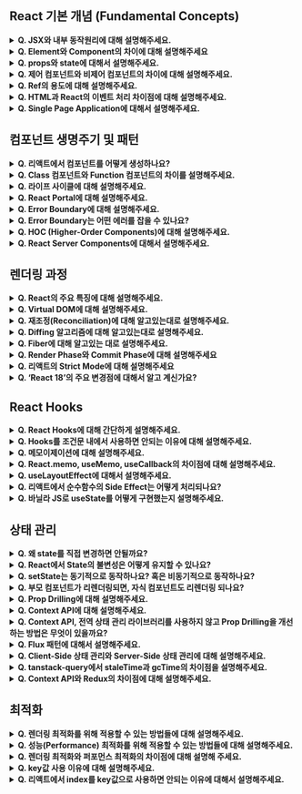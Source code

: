 ## React 기본 개념 (Fundamental Concepts)

<details><summary><strong>Q. JSX와 내부 동작원리에 대해 설명해주세요.</strong></summary>

- JSX는 JavaScript 코드 내에서 HTML과 유사한 마크업 문법을 사용할 수 있게 해주는 문법 확장입니다. UI 구조를 보다 직관적으로 작성하고 가독성을 높이는 데 도움을 줍니다.

1. 개발자가 JSX로 UI 코드를 작성하면, **Babel**과 같은 트랜스파일러가 이 JSX 코드를 **React.createElement() 함수 호출**로 변환합니다.
2. React.createElement() 함수는 **React 엘리먼트**라는 **JavaScript 객체**를 생성하여 반환합니다. 이 객체는 UI 구조에 대한 정보를 담고 있습니다.
3. React는 이 객체 정보를 사용하여 가상 DOM을 만들고, 실제 DOM과 비교하여 변경된 부분만 효율적으로 업데이트합니다.
</details>

<details><summary><strong>Q. Element와 Component의 차이에 대해 설명해주세요</strong></summary>

- 엘리먼트는 React App의 가장 작은 단위로, 화면에 보이는 것을 기술하는 JavaScript 객체입니다. 예를 들어 `<div>`나 `<MyComponent />` 같은 JSX 표현식은 결국 엘리먼트 객체로 변환됩니다.

  컴포넌트(Component)는 재사용 가능한 UI 로직과 구조를 캡슐화한 것으로, props라는 입력을 받아 특정 엘리먼트 트리를 생성하는 일종의 청사진입니다.

</details>

<details><summary><strong>Q. props와 state에 대해서 설명해주세요.</strong></summary>

- props는 부모 컴포넌트가 자식 컴포넌트에 인자로써 전달하는 데이터입니다. 일반적으로 자식 컴포넌트는 props를 수정할 수 없습니다.

  state는 컴포넌트 내부에서 관리되는 데이터입니다. state는 동적으로 변경될 수 있으며 변경 시 컴포넌트는 다시 렌더링되어 UI가 업데이트됩니다. state는 주로 사용자 입력이나 네트워크 요청이 응답에 따라 변하는 데이터를 관리할 때 사용합니다.

</details>

<details><summary><strong>Q. 제어 컴포넌트와 비제어 컴포넌트의 차이에 대해 설명해주세요.</strong></summary>

- 이 둘은 주로 리액트에서 폼(form) 요소의 값을 어떻게 다루냐의 차이입니다.

- **제어 컴포넌트**는 말 그대로 리액트 컴포넌트가 폼 요소의 값을 직접 제어하는 방식입니다.

  Input의 value 같은 것을 리액트 state랑 연결하고, 값이 바뀔 때마다 onChange 같은 이벤트 핸들러를 통해서 state를 업데이트 해주는 거죠. 이렇게 하면 리액트 state가 항상 최신 값을 가지고 있어서, 값 검증이나 조건부 로직 같은 걸 구현하기 좋습니다. 데이터 흐름이 명확해지죠.

- **비제어 컴포넌트**는 반대로, 폼 요소의 값을 DOM 자체에 맡겨두는 방식입니다.

  전통적인 HTML 방식과 비슷하죠. 리액트는 값의 변경을 직접 추적하지 않고, 필요할 때 ref를 사용해서 DOM에 직접 접근해서 값을 가져옵니다. 구현이 좀 더 간단할 수 있고, 파일 입력(input type="file")처럼 리액트가 값을 직접 제어하기 어려운 경우나, 아주 간단한 폼에서는 유용할 수 있습니다.

- 핵심은 "폼 데이터의 상태(값)를 누가 관리하느냐?" 인 것 같습니다. ‘제어’는 리액트 state가, ‘비제어’는 DOM이 관리하는 거죠.

  보통은 데이터 흐름을 명확하게 하고 제어하기 쉬워서 제어 컴포넌트를 더 자주 사용하는 편입니다.

</details>

<details><summary><strong>Q. Ref의 용도에 대해 설명해주세요.</strong></summary>

- Ref는 주로 **DOM 노드나 React 엘리먼트에 직접 접근해야 할 때** 사용합니다. ref. current 프로퍼티는 변경되어도 컴포넌트를 리렌더링시키지 않습니다. 타이머 ID처럼, 렌더링과 직접적인 관련은 없지만 컴포넌트 인스턴스 내에서 계속 유지되어야 하는 값을 저장하는 용도로도 사용됩니다. State와 달리 값이 변경되어도 화면이 다시 그려지지 않는다는 특징이 있습니다.

  사용예시: DOM 요소 크기,위치 측정, 포커스 관리, 타이머 등

</details>

<details><summary><strong>Q. HTML과 React의 이벤트 처리 차이점에 대해 설명해주세요.</strong></summary>

1. **이벤트 핸들러 전달 방식:**

- **HTML:** 문자열 형태로 JavaScript 코드를 전달합니다 (예: onclick="myFunction()").
- **React:** 함수 자체(함수 참조)를 중괄호 {} 안에 전달합니다 (예: onClick={myFunction}).

2. **이벤트 객체:**

- **React:** 브라우저 고유의 이벤트 객체가 아닌, **합성 이벤트(SyntheticEvent)** 객체를 핸들러에 전달합니다. 이는 브라우저 간의 이벤트 처리 방식 차이를 정규화하여 **크로스 브라우징 호환성**을 제공합니다.

3. **기본 동작 방지:** - **HTML:** 이벤트 핸들러에서 return false;를 사용하여 기본 동작(예: <a> 태그의 페이지 이동)을 막을 수 있습니다. - **React:** 반드시 **event.preventDefault()** 메서드를 명시적으로 호출해야 합니다. return false 방식은 동작하지 않습니다.
</details>

<details><summary><strong>Q. Single Page Application에 대해서 설명해주세요.</strong></summary>

- SPA는 **하나의 HTML 페이지**로 애플리케이션을 구성하고, 사용자의 상호작용에 따라 필요한 **데이터만 서버로부터 비동기적으로 받아와** 현재 페이지의 **일부분만 동적으로 업데이트**하는 방식의 웹 애플리케이션입니다.

- 장점

  - 페이지 전체 리로딩이 없어 빠르고 부드러운 화면 전환을 제공합니다.
  - 필요한 데이터만 주고받으므로 서버 트래픽이 줄어듭니다.

- 단점

  - 앱의 규모가 크면 첫 로딩 시 많은 리소스를 받아야 할 수 있습니다.
  - **검색 엔진 최적화 (SEO)가** 복잡할 수 있습니다.
  </details>

## 컴포넌트 생명주기 및 패턴

<details><summary><strong>Q. 리액트에서 컴포넌트를 어떻게 생성하나요?</strong></summary>

- 리액트 컴포넌트는 주로 두 가지 방식으로 생성합니다.

1. **함수 컴포넌트:** JavaScript 함수를 사용하여 만듭니다. props를 인자로 받고 JSX를 반환하며, Hook을 통해 상태와 생명주기 기능을 사용합니다.

2. **클래스 컴포넌트:** ES6 클래스를 사용하고 React.Component를 상속받아 만듭니다. render() 메서드에서 JSX를 반환하며, this.state와 생명주기 메서드를 사용합니다.
</details>

<details><summary><strong>Q. Class 컴포넌트와 Function 컴포넌트의 차이를 설명해주세요.</strong></summary>

- 과거에는 상태 관리나 라이프사이클을 관리하기 위해서는 클래스 컴포넌트 사용이 강제적이었지만, Hook이 등장하면서 함수형 컴포넌트가 클래스 컴포넌트의 모든 기능을 더 효율적이고 직관적이게 사용이 가능해졌습니다.

- 상태 관리 측면

  클래스형: `this.state`라는 객체 안에 상태를 선언해야합니다. 이벤트 핸들러와 같은 메서드를 사용할 시 this가 컴포넌트 인스턴스를 가리키지 않는 경우가 존재할 수 있어 불편함이 존재했습니다.

  함수형: `useState` 훅 하나로 직관적이고 간결한 사용이 가능합니다. 스코프 내에서 접근이 보장되기 때문에 편리한 개발이 가능합니다.

- 라이프사이클 측면

  클래스형: 라이프사이클 메서드를 통해서 생명주기를 관리하고, 로직이 각 메소드에 분산되어 코드를 추적하기 어려움이 존재합니다.

  함수형: `useEffect` 훅 하나로 마운트, 업데이트, 언마운트 시점의 작업을 다 처리할 수 있습니다. 관련 로직이 훅 하나에 응집되어 직관적인 코드가 완성됩니다.

- 성능 측면

  함수형 컴포넌트는 메모리 자원을 클래스형 컴포넌트보다 덜 사용하며, 빌드 사이즈 역시 더 작습니다.

</details>

<details><summary><strong>Q. 라이프 사이클에 대해 설명해주세요.</strong></summary>

- 라이프사이클은 컴포넌트가 생성되고, 업데이트되고, 소멸되기까지의 과정을 말합니다. 주로 클래스 컴포넌트에서 명시적인 메소드들을 통해 관리되었고, 함수 컴포넌트에서는 useEffect 훅을 통해 유사한 동작을 구현합니다.

- 모든 리액트 컴포넌트는 라이프 사이클이 있으며 `마운트` → `업데이트` → `언마운트`의 라이프 사이클을 갖습니다.

- **마운트**는 컴포넌트가 생성되는 시점으로, constructor → getDerivedStateFromProps → render → componentDidMount의 순서로 호출됩니다.

- **업데이트**는 컴포넌트가 업데이트 되는 시점으로, getDerivedStateFromProps → shouldComponentUpdate → render → getSnapshotBeforeUpdate → componentDidUpdate의 순서로 호출됩니다.

- **언마운트**는 컴포넌트가 화면에서 사라지는 시점을 의미하며, 컴포넌트가 화면에서 사라지기 직전에 componentWillUnmount가 호출됩니다.

</details>

<details><summary><strong>Q. React Portal에 대해 설명해주세요.</strong></summary>

- React Portal은 부모 컴포넌트의 DOM 계층 구조 바깥에 있는 다른 위치로 자식 컴포넌트를 렌더링할 수 있게 해주는 기능입니다.

  컴포넌트 계층 구조는 그대로 유지하지만, 실제 DOM 렌더링 결과는 document.body의 직속이나 특정 ID를 가진 다른 DOM 노드 아래에 배치할 수 있습니다.

  사용 예시: 모달, 툴팁, 팝업과 같이 부모 컴포넌트의 CSS 영향을 받지 않고, 최상단에 표시되어야 하는 UI를 구현할 때 유용합니다.

</details>

<details><summary><strong>Q. Error Boundary에 대해 설명해주세요.</strong></summary>

- 에러 바운더리는 React 컴포넌트로, 하위 컴포넌트 트리에서 발생하는 JavaScript 에러를 잡아내고, 이 에러로 인해 전체 애플리케이션이 중단되는 것을 방지하며, 대체 UI를 보여줄 수 있게 하는 메커니즘입니다.

- 구현은 클래스 컴포넌트로만 만들 수 있습니다. 하단 라이프사이클 메서드 중 하나 이상을 정의해야합니다.

- `getDerivedStateFromError`: 에러 발생 후 대체 UI를 렌더링하기 위해 상태를 업데이트하는 데 사용됩니다. (렌더 단계에서 호출)

- `componentDidCatch`: 에러 정보를 로깅하는 등의 **부수 효과(side effect)**를 처리하는 데 사용됩니다. (커밋 단계에서 호출)
</details>

<details><summary><strong>Q. Error Boundary는 어떤 에러를 잡을 수 있나요?</strong></summary>

- React가 컴포넌트 트리를 만들고, 화면에 그리는 과정 중에 발생하는 에러를 주로 처리합니다.

  이벤트 핸들러 내부의 에러, 비동기 코드, 서버 사이드 렌더링 중 발생한 에러, 에러 바운더리 컴포넌트 자체에서 발생한 에러는 잡지 못합니다. 이벤트 핸들러등은 try catch 구문을 사용하여 에러를 처리해야 합니다.

</details>

<details><summary><strong>Q. HOC (Higher-Order Components)에 대해 설명해주세요.</strong></summary>

- HOC는 **컴포넌트를 인자로 받아서, 새로운 컴포넌트를 반환하는 함수**입니다.

  **주된 목적**은 여러 컴포넌트에서 **반복되는 로직을 재사용**하기 위해서입니다. 예를 들어, 특정 데이터 fetching 로직, 로그인 여부 확인 같은 인증 로직, 로깅 또는 스타일링 추가와 같은 상황에서 사용합니다.

  이런 공통 로직을 HOC 안에 구현해두고, 이 로직이 필요한 컴포넌트를 HOC 함수로 감싸주면, HOC가 해당 로직을 처리하고 원본 컴포넌트에게 필요한 props를 전달하거나 렌더링을 제어하는 방식으로 동작합니다.

- **장점**은 로직을 한 곳에서 관리할 수 있어서 **코드 중복을 줄이고 유지보수성을 높일 수 있다**는 점입니다.

- 다만 요즘에는 커스텀 훅이 HOC가 하던 많은 역할을 대체하고 있습니다. 훅이 HOC보다 좀 더 직관적이고 컴포넌트 트리가 깊어지는 문제("Wrapper Hell")를 피할 수 있어서 선호되는 경향이 있습니다.

</details>

<details><summary><strong>Q. React Server Components에 대해서 설명해주세요.</strong></summary>

- React Server Components는 서버에서만 렌더링되고, 렌더링에 필요한 자바스크립트 코드가 클라이언트로 전송되지 않는 컴포넌트입니다.

1. 서버 컴포넌트 자체의 코드는 브라우저로 가지 않기 때문에, 클라이언트 측 자바스크립트 번들 크기를 크게 줄여 **초기 로딩 성능을 향상**시킵니다.
2. 서버에서 실행되므로, 별도의 API를 만들지 않고도 데이터베이스나 파일 시스템, 내부 서비스 등에 **직접 접근**하여 데이터를 가져올 수 있습니다. 데이터 fetching 로직이 간결해집니다.
3. 서버 컴포넌트는 주로 데이터 fetching이나 정적인 구조를 담당하고, 상태 관리나 이벤트 처리, 브라우저 API 사용이 필요한 부분은 클라이언트 컴포넌트가 담당하도록 역할을 분담할 수 있습니다.

- 서버 컴포넌트는 **서버 렌더링의 장점을 극대화**하면서 클라이언트 컴포넌트와 조합하여 **애플리케이션 성능과 개발 경험을 개선**하기 위한 기술입니다. Next.js 같은 프레임워크에서 적극적으로 활용되고 있습니다.

</details>

## 렌더링 과정

<details><summary><strong>Q. React의 주요 특징에 대해 설명해주세요.</strong></summary>

- React는 UI를 만들기 위한 JavaScript 라이브러리입니다.

  React는 스스로 상태를 관리하는 캡슐화된 컴포넌트를 조합해 복잡한 UI를 만들 수 있도록 지원하며, 데이터가 변경됨에 따라 적절한 컴포넌트만 효율적으로 갱신하고 렌더링합니다.

  **React**의 큰 특징으로는 **Virtual DOM** 개념과, **단방향 데이터 흐름**이 있습니다.

  **Virtual DOM**은 Real DOM의 in-memory 표현으로, UI 표현은 메모리에 저장되며, Real DOM과 동기화됩니다.

  **단방향 데이터 바인딩**은 데이터가 기본적으로 위에서 아래로, 즉 부모 컴포넌트에서 자식 컴포넌트로 한 방향으로만 흐르는 것입니다. 이 데이터는 주로 **props**를 통해 전달됩니다.

- (꼬리질문) 라이브러리와 프레임워크의 차이점을 설명해주세요.

  라이브러리와 프레임워크의 차이는 제어 흐름에 대한 주도권이 누구 또는 어디에 있는가에 있습니다.

  프레임워크는 전체적인 흐름을 자체적으로 가지고 있으며, 프로그래머는 그 안에 필요한 코드를 작성합니다.

  반면, 라이브러리는 프로그래머가 흐름에 대해 제어를 하며 필요한 상황에 가져다 쓸 수 있습니다.

</details>

<details><summary><strong>Q. Virtual DOM에 대해 설명해주세요.</strong></summary>

- Virtual DOM(가상돔)은 실제 브라우저의 DOM(Document Object Model)에 대응하는 **가벼운 복사본**을 인메모리로 만들어두고 사용하는 개념입니다.

  왜 사용하냐면, 웹 애플리케이션에서 상태가 변경될 때마다 실제 DOM을 직접 조작하는 것은 생각보다 비용이 많이 들고 성능 저하를 일으킬 수 있습니다. 특히 변경이 잦을 경우 브라우저가 Reflow와 Repaint를 계속 반복해야 해서 느려지기 쉽습니다.

  가상돔을 생성하면 이전 가상돔과 현재 가상돔을 diffing 알고리즘을 사용해 비교한 뒤 변경된 부분들을 찾아내고 한번에 실제 돔에 적용시키는 방식으로 효율적으로 렌더링합니다. 이 과정을 재조정(Reconciliation)이라고 합니다.

</details>

<details><summary><strong>Q. 재조정(Reconciliation)에 대해 알고있는대로 설명해주세요.</strong></summary>

- 재조정(Reconciliation)은 React가 가상 DOM을 사용하여 실제 DOM을 효율적으로 업데이트하는 과정입니다.

  상태나 props가 변경되면, React는 새로운 가상 DOM 트리를 생성하고 이전 트리와 비교합니다. 이 diffing 알고리즘을 통해 최소한의 변경사항만을 감지하여 실제 DOM에 적용함으로써 성능을 최적화합니다.

</details>

<details><summary><strong>Q. Diffing 알고리즘에 대해 알고있는대로 설명해주세요.</strong></summary>

- Diffing 알고리즘은 React가 **이전 가상 DOM 트리와 새로운 가상 DOM 트리를 비교**하여 실제 DOM에 어떤 변경사항을 적용해야 할지 결정하는 알고리즘입니다.

- React는 효율성을 위해 몇 가지 간단한 규칙을 사용합니다.

1. **다른 타입의 엘리먼트**는 하위 트리까지 모두 새로 만듭니다.
2. **같은 타입의 DOM 엘리먼트**는 속성만 비교하고 업데이트합니다.
3. **리스트 형태의 자식**을 비교할 때는 **key prop**을 사용하여 각 엘리먼트의 변경, 추가, 제거 여부를 효율적으로 파악합니다.
</details>

<details><summary><strong>Q. Fiber에 대해 알고있는 대로 설명해주세요.</strong></summary>

- React Fiber는 React의 핵심 알고리즘인 재조정(Reconciliation) 알고리즘을 재구현한 것입니다. 각 컴포넌트를 Fiber라는 작업 단위로 나누어 처리하는 것이 핵심입니다.

- 기존 문제

  이전 버전의 React(Stack Reconciler)는 재조정 과정이 동기적(Synchronous)이고 중단될 수 없었습니다. 이 때문에 복잡한 컴포넌트 트리를 업데이트할 때, 렌더링 작업이 메인 스레드를 오랫동안 점유하여 애니메이션 끊김이나 사용자 입력 반응 지연 같은 성능 문제가 발생할 수 있었습니다.

- 작동 방식

1. 렌더링 작업을 작은 단위로 나누어 처리하고, 필요에 따라 작업을 중단, 재개, 또는 우선순위를 변경할 수 있게 합니다.
2. 전체 작업을 한 번에 끝내는 것이 아니라, 여러 프레임에 걸쳐 작업을 분할하여 실행할 수 있습니다. 이를 통해 메인 스레드를 차단하지 않고 부드러운 사용자 경험을 제공합니다.
</details>

<details><summary><strong>Q. Render Phase와 Commit Phase에 대해 설명해주세요</strong></summary>

- **Render Phase**에서는 React가 컴포넌트를 호출해서 어떤 변경사항이 필요한지 계산합니다. 즉, 이전 렌더 결과와 비교해서 DOM에 어떤 변화를 주어야 할지 결정하는 단계입니다. 중요한 것은 이 단계에서는 부수 효과(Side Effect)가 없어야 합니다. 순수해야 하죠. Strict Mode가 함수를 두 번 호출하는 이유도 이 단계의 순수성을 검증하기 위함입니다.

- **Commit Phase**는 Render Phase에서 계산된 변경사항들을 실제 DOM에 적용하는 단계입니다. 여기서 DOM 노드가 추가, 수정, 삭제됩니다. 이 단계는 중단될 수 없습니다. 한번 시작하면 끝까지 실행되어야 UI의 일관성이 보장됩니다. 클래스 컴포넌트의 생명주기 메서드나, 함수형 컴포넌트의 useEffect 훅의 실제 실행 및 클린업 함수 호출이 이 단계에서 이루어집니다. 부수 효과는 주로 이 단계에서 실행하게 됩니다.

- 요악하자면, Render Phase는 변경사항을 계산하는 단계이고, Commit Phase는 계산된 결과를 실제 DOM에 적용하는 단계입니다.

</details>

<details><summary><strong>Q. 리액트의 Strict Mode에 대해 설명해주세요</strong></summary>

- Strict Mode는 개발 환경에서 잠재적인 문제를 미리 발견하도록 도와주는 리액트의 도구입니다. 일종의 '검사기' 같은 역할이라고 생각하시면 됩니다.

- 주요 기능 중 하나는, 일부 함수들을 **의도적으로 두 번 호출**하는 것입니다. 예를 들어, 컴포넌트의 렌더링 단계나 useState의 업데이트 함수 등을 두 번 실행해서, 개발자가 예상치 못한 부수 효과(side effects)를 쉽게 찾도록 도와줍니다. 만약 함수가 순수하다면, 두 번 실행해도 최종 결과는 동일할 것이고, 외부에도 아무런 영향을 미치지 않을 겁니다.

  그 외에도 오래된 API 사용이나 안전하지 않은 생명주기 메서드 사용 등에 대한 **경고**를 콘솔에 보여줍니다.

</details>

<details><summary><strong>Q. ‘React 18’의 주요 변경점에 대해서 알고 계신가요?</strong></summary>

- React 18의 가장 핵심적인 변화는 **동시성(Concurrency)** 도입입니다. 이를 통해 React는 여러 상태 업데이트를 동시에 처리하고, 렌더링 중에도 사용자 입력에 반응할 수 있어 **사용자 경험이 크게 향상**되었습니다.

- **자동 배치(Automatic Batching):** 여러 상태 업데이트를 자동으로 묶어 처리하여 불필요한 리렌더링을 줄여 **성능을 개선**합니다. 이전에는 이벤트 핸들러 내에서만 가능했지만 이제 Promise, setTimeout 등에서도 기본 적용됩니다.
- **startTransition, useTransition:** 긴 렌더링을 유발하는 업데이트를 '전환(Transition)'으로 표시하여, 급한 업데이트(예: 입력)가 중간에 끼어들 수 있도록 하여 **UI 반응성을 유지**합니다.
- **createRoot:** React 18의 동시성 기능을 사용하기 위한 새로운 진입점입니다.
</details>

## React Hooks

<details><summary><strong>Q. React Hooks에 대해 간단하게 설명해주세요.</strong></summary>

- React Hooks는 클래스 컴포넌트를 작성하지 않고도 함수 컴포넌트 안에서 상태(state)를 관리하고 생명주기(lifecycle) 기능 등을 사용할 수 있게 해주는 함수들입니다.

</details>

<details><summary><strong>Q. Hooks를 조건문 내에서 사용하면 안되는 이유에 대해 설명해주세요.</strong></summary>

- 리액트에서 훅은 호출되는 순서에 의존하는데, 그 이유는 state가 자바스크립트의 클로저를 이용하여 구현되었기 때문입니다. 클로저 내에서는 해당 state의 Index를 기록하고, 이 Index 값을 추적할 수 있도록 배열 내에서 상태값들을 관리합니다.

- 따라서, 호출 순서가 바뀔 가능성이 있는 반복문, 조건문, 중첩 함수 내에서 훅을 사용하면 에러가 발생할 수 있습니다.

</details>

<details><summary><strong>Q. 메모이제이션에 대해 설명해주세요.</strong></summary>

- 메모이제이션(Memoization)은 최적화 기법 중 하나입니다.

- 동일한 입력에 대해 동일한 결과를 반환하는 함수의 실행 결과를 **저장**했다가, 나중에 동일한 입력이 들어오면 다시 계산하지 않고 **저장된 결과를 바로 반환**하는 방식입니다. 주로 불필요한 연산이나 렌더링을 줄여 **성능을 향상**시키기 위해 사용됩니다.

</details>

<details><summary><strong>Q. React.memo, useMemo, useCallback의 차이점에 대해 설명해주세요.</strong></summary>

- 셋 다 메모이제이션을 통해 성능을 최적화합니다. React.memo는 HOC로 컴포넌트를 감싸 props가 바뀌지 않으면 리렌더링을 방지하고, useMemo는 계산 비용이 큰 값을 메모이제이션하며, useCallback은 동일한 함수 인스턴스를 유지해 불필요한 리렌더링을 줄입니다.

</details>

<details><summary><strong>Q. useLayoutEffect에 대해서 설명해주세요.</strong></summary>

- useEffect: 렌더링 결과가 화면에 그려진 후 (paint 이후)에 비동기적으로 실행됩니다. 브라우저 렌더링을 블록하지 않습니다.
  - ex: 네트워크 요청, DOM 접근, 비동기 작업 등
- useLayoutEffect: 렌더링 결과가 paint되기 전 동기적으로 실행됩니다. 브라우저 페인팅이 지연될 수 있습니다. - ex) DOM 직접 조작, 성능 모니터링, 애니메이션 구현, 레이아웃을 먼저 읽어 flicker 방지
</details>

<details><summary><strong>Q. 리액트에서 순수함수의 Side Effect는 어떻게 처리되나요?</strong></summary>

- React 컴포넌트 자체는 순수 함수처럼 동작하는 것을 지향합니다. 즉, 동일한 props와 state에 대해 항상 동일한 UI를 렌더링해야 합니다. Side Effect가 발생하는 API 호출, 구독 설정, DOM 직접 조작 등은 렌더링 과정에서 직접 수행하면 안 됩니다.

  React에서는 이러한 Side Effect를 처리하기 위해 주로 **useEffect Hook**을 사용합니다. useEffect는 컴포넌트 렌더링이 완료된 **이후**에 비동기적으로 실행됩니다. 이를 통해 렌더링 자체는 순수하게 유지하면서, 필요한 Side Effect를 수행할 수 있습니다.

</details>

<details><summary><strong>Q. 바닐라 JS로 useState를 어떻게 구현했는지 설명해주세요.</strong></summary>

- useState의 핵심 로직을 구현하기 위해서는 클로저를 활용합니다.

1. 함수 외부 스코프에 상태값을 저장할 배열(`states`)와 현재 상태의 인덱스(`currentStateIndex`)를 둡니다.
2. 훅이 호출될 시에 `currentStateIndex`를 사용하여 `states` 배열에서 해당 상태값을 찾거나 초기화합니다.
3. 상태값을 변경하는 `setState`를 내부 함수로 정의합니다. 이 함수는 클로저를 통해 자신이 관리할 상태의 `index`를 기억합니다.
4. `setState`는 `states` 배열의 해당되는 `index` 값을 업데이트하고, 리렌더링을 트리거합니다. (컴포넌트 재호출)
5. `[value, setter]` 를 반환하고, 다음 `useState` 호출을 대비하여 `currentStateIndex`를 증가시킵니다.

</details>

## 상태 관리

<details><summary><strong>Q. 왜 state를 직접 변경하면 안될까요?</strong></summary>

- React가 상태 변화를 감지하고 화면을 리렌더링(re-render) 하도록 알려주기 위해서입니다. state 객체를 직접 수정하면 React는 변화를 알 수 없어 UI가 업데이트되지 않습니다.

  또한, React는 성능 최적화를 위해 여러 setState 호출을 하나로 묶어서(batching) 처리하는 경우가 많습니다. setState를 사용해야 React가 이러한 최적화 과정을 관리하고 상태 업데이트 시점을 제어할 수 있습니다. 직접 수정하면 이런 최적화가 불가능하고 예측 불가능한 동작을 유발할 수 있습니다.

</details>

<details><summary><strong>Q. React에서 State의 불변성은 어떻게 유지할 수 있나요?</strong></summary>

- 가장 중요한 원칙은 기존 상태 객체나 배열을 직접 수정하지 않는 것입니다.

  React는 상태의 참조(주소값)가 변경되었는지를 비교해서 리렌더링 여부를 결정하는 경우가 많기 때문에, 원본을 직접 수정하면 변경을 제대로 감지하지 못할 수 있습니다. 그래서 상태를 업데이트할 때는 항상 새로운 객체나 배열을 만들어서 반환하는 방식으로 불변성을 유지합니다.

- **객체(Object)의 경우**

  - 주로 스프레드 문법을 사용합니다. 기존 객체의 속성들을 그대로 복사해서 새로운 객체를 만들고, 변경하고 싶은 속성만 새 값으로 덮어쓰는 방식입니다.
  - `setState(prevState => ({ ...prevState, keyToUpdate: newValue }));`

- **배열(Array)의 경우**

  - push, pop, splice처럼 원본 배열을 직접 수정하는 메서드 대신, 새로운 배열을 반환하는 메서드를 사용합니다.
  - `setState(prevArray => [...prevArray, newItem]);`
  </details>

<details><summary><strong>Q. setState는 동기적으로 동작하나요? 혹은 비동기적으로 동작하나요?</strong></summary>

- setState는 비동기적으로 동작합니다. 하지만 비동기 함수는 아닙니다.

  그 이유는 리액트의 리렌더링이 가상돔을 사용하여 비동기적으로 작동하기 때문입니다.

  이는 리액트의 Fiber와 밀접한 관련이 있습니다.

  fiber architecture는 재조정 알고리즘을 구현할 때, 변경된 부분을 찾고, 실제 돔에 변경사항하는 작업을 나누어 진행합니다.

  그런데, 이 과정을 동기적으로 진행한다면, 메인스레드가 차단되고, 이는 프레임 드롭이나 응답지연으로 이어지기 때문에 UX를 저해하게 됩니다.

</details>

<details><summary><strong>Q. 부모 컴포넌트가 리렌더링되면, 자식 컴포넌트도 리렌더링 되나요?</strong></summary>

- 기본적으로 부모 컴포넌트가 리렌더링되면 자식 컴포넌트도 함께 리렌더링됩니다.

  React는 부모의 상태나 props가 변경되어 리렌더링이 발생하면, 해당 부모가 반환하는 모든 자식 컴포넌트에게도 변경 사항이 전파될 수 있다고 가정하고 다시 렌더링을 시도합니다.

<details><summary><strong>꼬리질문: 자식 컴포넌트의 리렌더링을 방지하는 방법은 무엇이 있을까요? (최적화)</strong></summary>

- `React.memo`를 사용하여 자식 컴포넌트를 감싸주면, props가 변경되지 않았을 때 리렌더링을 방지할 수 있습니다.

</details>

</details>

<details><summary><strong>Q. Prop Drilling에 대해 설명해주세요.</strong></summary>

- Prop Drilling은 상위 컴포넌트의 상태나 데이터를 오직 하위 컴포넌트에 전달할 목적으로, 중간의 여러 컴포넌트를 거쳐 props를 전달하는 패턴을 말합니다.

  문제점은 해당 데이터가 필요 없는 중간 컴포넌트들도 props를 받아서 넘겨줘야 하므로, 코드가 복잡해지고 유지보수가 어려워진다는 것입니다.

  해결 방법으로는 Context API나 상태 관리 라이브러리(Redux, Zustand 등)를 사용하여 데이터를 필요한 컴포넌트에서 직접 접근하도록 하는 것이 일반적입니다.

</details>

<details><summary><strong>Q. Context API에 대해 설명해주세요.</strong></summary>

- Context API는 React 컴포넌트 트리 안에서 데이터를 전역적으로 간주하고 쉽게 공유할 수 있도록 도와주는 기능입니다.

  Context API는 상태 관리 라이브러리를 완전히 대체할 수 없습니다. 너무 자주 변경되는 데이터를 Context로 관리하면 해당 Context를 사용하는 모든 컴포넌트가 리렌더링될 수 있어 성능 문제가 발생할 수 있습니다.

  적절한 사용 예시: 테마, 언어 설정, 사용자 인증 정보

<details><summary><strong>꼬리질문: Context API와 상태 관리 라이브러리(Redux, Zustand)와의 비교를 더 자세히 말해주세요.</strong></summary>

- Context의 값이 변경되면 해당 Context를 구독하는 모든 컴포넌트가 기본적으로 리렌더링 됩니다. 이 경우 리렌더링이 많이 발생하여 성능에 부정적 영향을 미칠 수 있는데, Redux와 같은 상태관리 라이브러리는 `useSelector` 등을 통해서 상태의 특정 부분만 구독하고, 부분적으로 변경에 대응하도록 최적화할 수 있습니다.

- Context API는 주로 데이터 전달에만 초점을 맞춘 간단한 기능이지만, 상태 관리 라이브러리는 미들웨어를 통한 비동기 처리, 로직 분리 및 DevTools 지원과 같은 복잡한 상태 관리를 체계적으로 관리하도록 다양한 기능과 패턴이 제공됩니다.

</details>

</details>

<details><summary><strong>Q. Context API, 전역 상태 관리 라이브러리를 사용하지 않고 Prop Drilling을 개선하는 방법은 무엇이 있을까요?</strong></summary>

- 컴포넌트 합성 (Component Composition) 패턴을 사용하는 방법이 있습니다.

  데이터를 필요한 하위 컴포넌트를 상위 컴포넌트에서 직접 생성하여 children prop이나 다른 이름의 prop으로 내려주는 방식입니다. 중간 컴포넌트는 데이터를 알 필요 없이 그냥 전달받은 컴포넌트(children)를 렌더링합니다.

- 예시

  `<Page user={user} avatar={<Avatar user={user} />} />`

  `<Page layout={<Sidebar user={user} />} />` 처럼 레이아웃 자체를 넘겨주는 방식입니다.

  컴포넌트 합성 패턴은 간단하고 React의 기본 원리에 충실합니다. 특정 UI 구조에 효과적입니다. 단점으로는, 상위 컴포넌트에서 하위 컴포넌트 구조를 미리 다 정의하고 조합해야 하므로, 상위 컴포넌트의 렌더 로직이 매우 길고 복잡해질 수 있습니다.

<details><summary><strong>꼬리질문: '컴포넌트 합성 패턴 도입 vs 상태관리 라이브러리' 선택의 기준을 어떻게 할 것인가요?</strong></summary>

- 간단하고 지역적인 상태 전달 문제는 컴포넌트 합성으로 해결하고, 복잡하고 전역적인 상태 관리, 빈번한 업데이트, 고급 기능이 필요하다면 상태 관리 라이브러리나 Context API를 상황에 맞게 도입하는 것을 고려합니다.

</details>

</details>

<details><summary><strong>Q. Flux 패턴에 대해서 설명해주세요.</strong></summary>

- Flux 패턴은 아키텍처 패턴 중 하나로써, 'Action → Dispatcher → Store → View' 순서의 단방향 데이터 흐름을 통해 데이터 흐름을 예측 가능하고 관리하기 쉽게 해줍니다.

</details>

<details><summary><strong>Q. Client-Side 상태 관리와 Server-Side 상태 관리에 대해 설명해주세요.</strong></summary>

- **클라이언트 사이드 상태 관리**는 사용자의 브라우저 환경 내에서 관리되는 상태를 의미합니다. 주로 UI의 표시 여부, 사용자의 입력 값, 테마 설정 등과 같이 해당 사용자의 인터페이스 경험에 직접적으로 관련된 상태들이 여기에 해당합니다. 이 상태는 일반적으로 일시적이며, 페이지를 새로고침하면 초기화될 수 있습니다. 주된 목적은 즉각적인 UI 반응성과 사용자 경험 향상입니다.

- **서버 사이드 상태 관리**는 서버, DB에 있는 실제 데이터를 관리하는 것입니다. 사용자 계정 정보, 게시글 내용, 상품 목록 등 여러 사용자가 공유하거나 영구적으로 보존되어야 하는 데이터가 이에 해당합니다. 프론트엔드 입장에서 이 데이터를 가져오고(fetching), 캐싱하며, 최신 상태로 동기화하고, 필요시 업데이트 요청을 보내는 작업을 포함합니다. 최근에는 TanStack Query나 SWR과 같은 라이브러리를 사용하여 비동기적인 서버 상태를 효율적으로 관리하는 추세입니다. 이 라이브러리들은 로딩 및 에러 상태 처리, 캐싱, 데이터 동기화 등의 복잡한 로직을 간편하게 구현하도록 돕습니다.

</details>

<details><summary><strong>Q. tanstack-query에서 staleTime과 gcTime의 차이점을 설명해주세요.</strong></summary>

- staleTime은 가져온 데이터가 '신선하다'고 판단하는 시간입니다. 이 시간이 지나면 데이터는 '오래된(stale)' 상태가 되어서, 다음에 필요할 때 백그라운드에서 다시 가져오려고 시도합니다. 기본값은 0초입니다.

- gcTime은 'Garbage Collection Time'의 약자인데요, 쿼리가 **'비활성(inactive)' 상태**가 된 후 캐시에서 얼마 동안 데이터를 유지할지를 정하는 시간입니다. 즉, 아무 컴포넌트도 해당 데이터를 사용하지 않을 때, 이 gcTime이 지나면 캐시에서 완전히 제거됩니다. 기본값은 5분입니다.

- 핵심 차이는, staleTime은 데이터의 **신선도**와 **재요청 시점**에 관한 것이고, gcTime은 **사용하지 않는 데이터**의 **캐시 유지 시간**과 **제거 시점**에 관한 것입니다.

</details>

<details><summary><strong>Q. Context API와 Redux의 차이점에 대해 설명해주세요.</strong></summary>

- 둘 다 상태 관리, 특히 props drilling을 피하기 위해 사용한다는 공통점이 있습니다.

- **Context API**는 리액트에 **내장**된 기능입니다. 비교적 **간단한 상태**나 테마, 로그인 정보처럼 자주 바뀌지 않는 데이터를 전역적으로 공유할 때 사용하기 편리합니다. 하지만 Context 값이 변경되면 이걸 사용하는 모든 컴포넌트가 리렌더링될 수 있어서, 복잡한 상태 관리 시에는 성능 이슈에 조금 더 신경 써야 할 수 있습니다.

- **Redux**는 **별도의 라이브러리**입니다. 더 **크고 복잡한 애플리케이션**의 상태를 **예측 가능**하게 관리하는 데 강점이 있습니다. 미들웨어를 통한 비동기 처리나 Redux DevTools 같은 강력한 개발 도구를 지원하는 것이 큰 장점입니다. 또한, useSelector 등을 통해 필요한 상태만 구독해서 불필요한 리렌더링을 막는 데 더 최적화되어 있습니다.

- 요약하자면, **Context API**는 **간편함**과 **내장 기능**이라는 장점이 있고, **Redux**는 **크고 복잡한 상태**를 **체계적이고 효율적으로 관리**하며 **강력한 개발 도구**를 지원하는 데 더 강점이 있다고 생각합니다.

</details>

## 최적화

<details><summary><strong>Q. 렌더링 최적화를 위해 적용할 수 있는 방법들에 대해 설명해주세요.</strong></summary>

- 가장 중요한 건 **불필요한 리렌더링을 줄이는 것**이라고 생각합니다. 크게 몇 가지 방법이 있는데요,

  React.memo, useCallback, useMemo와 같이 메모이제이션을 하는 방법이 존재하고,

  관련 있는 상태는 가깝게 배치하고, 너무 많은 컴포넌트가 하나의 거대한 상태 객체에 의존하지 않도록 분리하는 것이 좋습니다. 불필요한 상태 업데이트가 전파되는 것을 막을 수 있습니다.

  리스트 아이템을 렌더링할 때는 각 아이템에 고유하고 안정적인 key prop을 꼭 지정해야 합니다. React가 변경된 아이템을 효율적으로 식별하고 업데이트하는 데 도움이 됩니다.

<details><summary><strong>꼬리질문: 리스트 아이템에만 key prop을 지정하는 것이 좋나요?</strong></summary>

- 리스트가 아닌 경우 컴포넌트 타입과 트리에서의 위치를 보고 컴포넌트의 고유성을 판단합니다.

  리스트인 경우 아이템의 순서가 바뀌거나, 추가/삭제될 가능성이 높기 때문에 위치만으로는 안정적으로 추적이 어렵습니다. 따라서 고유한 key를 명시적으로 부여하여 변경을 추적하도록 돕는 것입니다.

- 다만 리스트가 아닌 경우에도 key prop을 부여하는 것이 가능합니다. 주로 이 방법은 완전히 새로운 컴포넌트 인스턴스로 교체하고 싶을 때 사용합니다.

  예를 들어, 사용자 프로필 페이지에서 다른 사용자의 프로필로 전환될 때 key를 사용자 ID로 설정하면, 프로필 컴포넌트가 완전히 새로 렌더링되어 이전 사용자의 상태가 남지 않게 할 수 있습니다.

</details>

</details>

<details><summary><strong>Q. 성능(Performance) 최적화를 위해 적용할 수 있는 방법들에 대해 설명해주세요.</strong></summary>

- **불필요한 작업을 줄이고**, **초기 로딩 속도를 개선**하며, **리소스 사용을 효율화**하는 것이 React 성능 최적화의 핵심이라고 생각합니다.

1. 코드 스플리팅을 통해 초기 로딩 속도를 크게 개선할 수 있습니다. React.lazy와 Suspense를 사용해서 컴포넌트를 필요할 때만 로드하는 방식입니다. 이렇게 하면 초기 로딩 시 필요한 코드의 양이 감소합니다.
2. webpack-bundle-analyzer 같은 도구를 사용해서 번들 파일에 어떤 라이브러리가 많은 용량을 차지하는지 분석하고, 더 가벼운 대체 라이브러리를 사용하거나 꼭 필요한 부분만 가져오도록 코드를 수정할 수 있습니다.
3. 웹 페이지 로딩 속도에 큰 영향을 미치는 이미지 파일의 크기를 줄이고, WebP와 같은 최신 포맷을 사용하며, 지연 로딩(Lazy Loading)을 적용하는 것도 중요합니다.
</details>

<details><summary><strong>Q. 렌더링 최적화와 퍼포먼스 최적화의 차이점에 대해 설명해 주세요.</strong></summary>

- **렌더링 최적화**는 React가 화면을 그리는 과정, 즉 **UI를 업데이트하는 과정 자체를 효율화**하는 데 좀 더 초점을 맞춥니다.

- **퍼포먼스 최적화**는 좀 더 **포괄적인 개념**이라고 생각합니다. 렌더링 최적화를 **포함**해서, 애플리케이션의 전반적인 성능, 즉 **사용자가 느끼는 속도와 반응성**을 개선하기 위한 모든 활동을 의미합니다. 여기에는 앞서 말씀드린 렌더링 최적화 외에도, **초기 로딩 속도 개선, 데이터 로딩 및 처리 효율화**, **메모리 사용량 최적화, 자바스크립트 실행 시간 단축 등이 있습니다.**

- 간단히 말해, **렌더링 최적화는 퍼포먼스 최적화라는 큰 목표를 달성하기 위한 중요한 방법 중 하나**라고 생각합니다. 퍼포먼스 최적화는 렌더링뿐만 아니라 로딩, 데이터 처리 등 애플리케이션 전반의 성능을 다루는 더 넓은 범위의 개념입니다.

</details>

<details><summary><strong>Q. key값 사용 이유에 대해 설명해주세요.</strong></summary>

- React가 리스트(배열) 형태의 자식 요소들을 렌더링할 때 key prop을 권장하는 주된 이유는 Reconciliation 과정에서 각 요소를 효율적으로 식별하고 추적하기 위해서입니다.

  리스트 아이템이 추가, 삭제, 또는 재정렬될 때, key가 없으면 React는 단순히 index만으로 비교하여 어떤 요소가 변경되었는지 정확히 파악하기 어렵습니다. 이는 불필요한 DOM 조작이나 컴포넌트 재생성을 유발하여 성능 저하로 이어질 수 있습니다.

  하지만 각 요소에 **고유하고 안정적인 key**를 제공하면, React는 key를 통해 이전 트리와 새 트리의 요소들을 정확히 매칭하여 최소한의 변경만으로 DOM을 업데이트할 수 있게 됩니다. 이는 성능 최적화에 매우 중요합니다.

</details>

<details><summary><strong>Q. 리액트에서 index를 key값으로 사용하면 안되는 이유에 대해서 설명해주세요.</strong></summary>

- index를 key로 사용하면 배열의 항목이 **추가, 삭제, 또는 재정렬**될 때 문제가 발생합니다.

  React는 key를 통해 각 요소를 식별하는데, index는 항목의 내용과 관계없이 위치에 따라 변경됩니다. 이 때문에 React가 변경 사항을 잘못 해석하여, 불필요하게 DOM을 업데이트하거나 컴포넌트의 **상태가 꼬이는 문제**가 발생할 수 있습니다. 이는 **성능 저하** 및 **예측 불가능한 버그**로 이어질 수 있습니다.

  따라서 각 항목을 고유하게 식별할 수 있는 **안정적인 값**을 key로 사용하는 것이 좋습니다.

</details>
